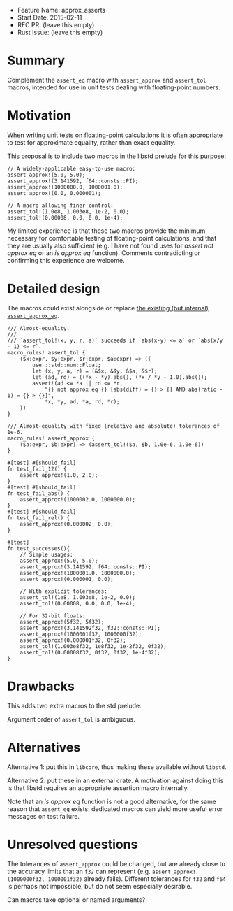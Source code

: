 - Feature Name: approx_asserts
- Start Date: 2015-02-11
- RFC PR: (leave this empty)
- Rust Issue: (leave this empty)

# Summary

Complement the `assert_eq` macro with `assert_approx` and `assert_tol` macros,
intended for use in unit tests dealing with floating-point numbers.

# Motivation

When writing unit tests on floating-point calculations it is often appropriate
to test for approximate equality, rather than exact equality.

This proposal is to include two macros in the libstd prelude for this purpose:

    // A widely-applicable easy-to-use macro:
    assert_approx!(5.0, 5.0);
    assert_approx!(3.141592, f64::consts::PI);
    assert_approx!(1000000.0, 1000001.0);
    assert_approx!(0.0, 0.000001);
    
    // A macro allowing finer control:
    assert_tol!(1.0e8, 1.003e8, 1e-2, 0.0);
    assert_tol!(0.00008, 0.0, 0.0, 1e-4);

My limited experience is that these two macros provide the minimum necessary
for comfortable testing of floating-point calculations, and that they are
usually also sufficient (e.g. I have not found uses for *assert not approx eq*
or an *is approx eq* function). Comments contradicting or confirming this
experience are welcome.

# Detailed design

The macros could exist alongside or replace
[the existing (but internal) `assert_approx_eq`](https://github.com/rust-lang/rust/blob/master/src/libcore/num/float_macros.rs).

    /// Almost-equality.
    /// 
    /// `assert_tol!(x, y, r, a)` succeeds if `abs(x-y) <= a` or `abs(x/y - 1) <= r`.
    macro_rules! assert_tol {
        ($x:expr, $y:expr, $r:expr, $a:expr) => ({
            use ::std::num::Float;
            let (x, y, a, r) = (&$x, &$y, &$a, &$r);
            let (ad, rd) = ((*x - *y).abs(), (*x / *y - 1.0).abs());
            assert!(ad <= *a || rd <= *r,
                "{} not approx eq {} [abs(diff) = {} > {} AND abs(ratio - 1) = {} > {}]",
                *x, *y, ad, *a, rd, *r);
        })
    }

    /// Almost-equality with fixed (relative and absolute) tolerances of 1e-6.
    macro_rules! assert_approx {
        ($a:expr, $b:expr) => (assert_tol!($a, $b, 1.0e-6, 1.0e-6))
    }

    #[test] #[should_fail]
    fn test_fail_12() {
        assert_approx!(1.0, 2.0);
    }
    #[test] #[should_fail]
    fn test_fail_abs() {
        assert_approx!(1000002.0, 1000000.0);
    }
    #[test] #[should_fail]
    fn test_fail_rel() {
        assert_approx!(0.000002, 0.0);
    }

    #[test]
    fn test_successes(){
        // Simple usages:
        assert_approx!(5.0, 5.0);
        assert_approx!(3.141592, f64::consts::PI);
        assert_approx!(1000001.0, 1000000.0);
        assert_approx!(0.000001, 0.0);
        
        // With explicit tolerances:
        assert_tol!(1e8, 1.003e8, 1e-2, 0.0);
        assert_tol!(0.00008, 0.0, 0.0, 1e-4);
        
        // For 32-bit floats:
        assert_approx!(5f32, 5f32);
        assert_approx!(3.141592f32, f32::consts::PI);
        assert_approx!(1000001f32, 1000000f32);
        assert_approx!(0.000001f32, 0f32);
        assert_tol!(1.003e8f32, 1e8f32, 1e-2f32, 0f32);
        assert_tol!(0.00008f32, 0f32, 0f32, 1e-4f32);
    }

# Drawbacks

This adds two extra macros to the std prelude.

Argument order of `assert_tol` is ambiguous.

# Alternatives

Alternative 1: put this in `libcore`, thus making these available without `libstd`.

Alternative 2: put these in an external crate. A motivation against
doing this is that libstd requires an appropriate assertion macro internally.

Note that an *is approx eq* function is not a good alternative, for the same
reason that `assert_eq` exists: dedicated macros can yield more useful error
messages on test failure.

# Unresolved questions

The tolerances of `assert_approx` could be changed, but are already close to
the accuracy limits that an `f32` can represent (e.g.
`assert_approx!(1000000f32, 1000001f32)` already fails). Different tolerances
for `f32` and `f64` is perhaps not impossible, but do not seem especially
desirable.

Can macros take optional or named arguments?

